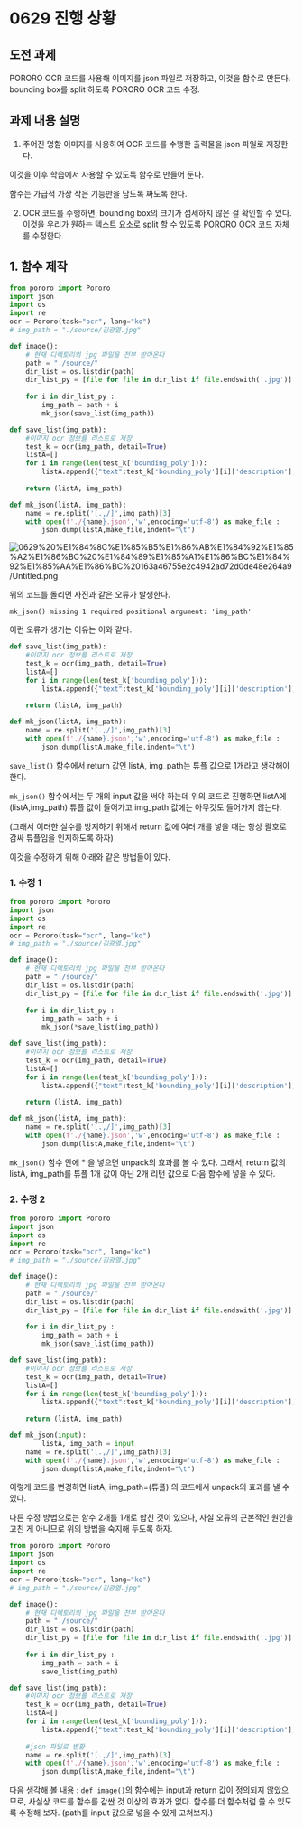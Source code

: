 # 0629 진행 상황

## 도전 과제

PORORO OCR 코드를 사용해 이미지를 json 파일로 저장하고, 이것을 함수로 만든다. bounding box를 split 하도록 PORORO OCR 코드 수정. 

## 과제 내용 설명

1. 주어진 명함 이미지를 사용하여 OCR 코드를 수행한 출력물을 json 파일로 저장한다. 

이것을 이후 학습에서 사용할 수 있도록 함수로 만들어 둔다. 

함수는 가급적 가장 작은 기능만을 담도록 짜도록 한다. 

2. OCR 코드를 수행하면, bounding box의 크기가 섬세하지 않은 걸 확인할 수 있다. 이것을 우리가 원하는 텍스트 요소로 split 할 수 있도록 PORORO OCR 코드 자체를 수정한다. 

## 1. 함수 제작

```python
from pororo import Pororo
import json
import os
import re
ocr = Pororo(task="ocr", lang="ko")
# img_path = "./source/김광열.jpg"

def image():
    # 현재 디렉토리의 jpg 파일을 전부 받아온다 
    path = "./source/"
    dir_list = os.listdir(path)
    dir_list_py = [file for file in dir_list if file.endswith('.jpg')]
    
    for i in dir_list_py : 
        img_path = path + i
        mk_json(save_list(img_path))

def save_list(img_path):
    #이미지 ocr 정보를 리스트로 저장
    test_k = ocr(img_path, detail=True)
    listA=[]
    for i in range(len(test_k['bounding_poly'])):
        listA.append({"text":test_k['bounding_poly'][i]['description'],"box":test_k['bounding_poly'][i]['vertices'],"label":" ","id":" "})
    
    return (listA, img_path)

def mk_json(listA, img_path):
    name = re.split('[.,/]',img_path)[3]
    with open(f'./{name}.json','w',encoding='utf-8') as make_file :
        json.dump(listA,make_file,indent="\t")
```

![0629%20%E1%84%8C%E1%85%B5%E1%86%AB%E1%84%92%E1%85%A2%E1%86%BC%20%E1%84%89%E1%85%A1%E1%86%BC%E1%84%92%E1%85%AA%E1%86%BC%20163a46755e2c4942ad72d0de48e264a9/Untitled.png](0629%20%E1%84%8C%E1%85%B5%E1%86%AB%E1%84%92%E1%85%A2%E1%86%BC%20%E1%84%89%E1%85%A1%E1%86%BC%E1%84%92%E1%85%AA%E1%86%BC%20163a46755e2c4942ad72d0de48e264a9/Untitled.png)

위의 코드를 돌리면 사진과 같은 오류가 발생한다. 

`mk_json() missing 1 required positional argument: 'img_path'`

이런 오류가 생기는 이유는 이와 같다.

```python
def save_list(img_path):
    #이미지 ocr 정보를 리스트로 저장
    test_k = ocr(img_path, detail=True)
    listA=[]
    for i in range(len(test_k['bounding_poly'])):
        listA.append({"text":test_k['bounding_poly'][i]['description'],"box":test_k['bounding_poly'][i]['vertices'],"label":" ","id":" "})
    
    return (listA, img_path)

def mk_json(listA, img_path):
    name = re.split('[.,/]',img_path)[3]
    with open(f'./{name}.json','w',encoding='utf-8') as make_file :
        json.dump(listA,make_file,indent="\t")
```

`save_list()` 함수에서 return 값인 listA, img_path는 튜플 값으로 1개라고 생각해야 한다. 

`mk_json()` 함수에서는 두 개의 input 값을 써야 하는데 위의 코드로 진행하면 listA에 (listA,img_path) 튜플 값이 들어가고 img_path 값에는 아무것도 들어가지 않는다. 

(그래서 이러한 실수를 방지하기 위해서 return 값에 여러 개를 넣을 때는 항상 괄호로 감싸 튜플임을 인지하도록 하자) 

이것을 수정하기 위해 아래와 같은 방법들이 있다. 

### 1. 수정 1

```python
from pororo import Pororo
import json
import os
import re
ocr = Pororo(task="ocr", lang="ko")
# img_path = "./source/김광열.jpg"

def image():
    # 현재 디렉토리의 jpg 파일을 전부 받아온다 
    path = "./source/"
    dir_list = os.listdir(path)
    dir_list_py = [file for file in dir_list if file.endswith('.jpg')]
    
    for i in dir_list_py : 
        img_path = path + i
        mk_json(*save_list(img_path))

def save_list(img_path):
    #이미지 ocr 정보를 리스트로 저장
    test_k = ocr(img_path, detail=True)
    listA=[]
    for i in range(len(test_k['bounding_poly'])):
        listA.append({"text":test_k['bounding_poly'][i]['description'],"box":test_k['bounding_poly'][i]['vertices'],"label":" ","id":" "})
    
    return (listA, img_path)

def mk_json(listA, img_path):
    name = re.split('[.,/]',img_path)[3]
    with open(f'./{name}.json','w',encoding='utf-8') as make_file :
        json.dump(listA,make_file,indent="\t")
```

`mk_json()` 함수 안에 * 을 넣으면 unpack의 효과를 볼 수 있다. 그래서, return 값의 listA, img_path를 튜플 1개 값이 아닌 2개 리턴 값으로 다음 함수에 넣을 수 있다. 

### 2. 수정 2

```python
from pororo import Pororo
import json
import os
import re
ocr = Pororo(task="ocr", lang="ko")
# img_path = "./source/김광열.jpg"

def image():
    # 현재 디렉토리의 jpg 파일을 전부 받아온다 
    path = "./source/"
    dir_list = os.listdir(path)
    dir_list_py = [file for file in dir_list if file.endswith('.jpg')]
    
    for i in dir_list_py : 
        img_path = path + i
        mk_json(save_list(img_path))

def save_list(img_path):
    #이미지 ocr 정보를 리스트로 저장
    test_k = ocr(img_path, detail=True)
    listA=[]
    for i in range(len(test_k['bounding_poly'])):
        listA.append({"text":test_k['bounding_poly'][i]['description'],"box":test_k['bounding_poly'][i]['vertices'],"label":" ","id":" "})
    
    return (listA, img_path)

def mk_json(input):
		listA, img_path = input
    name = re.split('[.,/]',img_path)[3]
    with open(f'./{name}.json','w',encoding='utf-8') as make_file :
        json.dump(listA,make_file,indent="\t")
```

이렇게 코드를 변경하면 listA, img_path=(튜플) 의 코드에서 unpack의 효과를 낼 수 있다. 

다른 수정 방법으로는 함수 2개를 1개로 합친 것이 있으나, 사실 오류의 근본적인 원인을 고친 게 아니므로 위의 방법을 숙지해 두도록 하자. 

```python
from pororo import Pororo
import json
import os
import re
ocr = Pororo(task="ocr", lang="ko")
# img_path = "./source/김광열.jpg"

def image():
    # 현재 디렉토리의 jpg 파일을 전부 받아온다 
    path = "./source/"
    dir_list = os.listdir(path)
    dir_list_py = [file for file in dir_list if file.endswith('.jpg')]
    
    for i in dir_list_py : 
        img_path = path + i
        save_list(img_path)

def save_list(img_path):
    #이미지 ocr 정보를 리스트로 저장
    test_k = ocr(img_path, detail=True)
    listA=[]
    for i in range(len(test_k['bounding_poly'])):
        listA.append({"text":test_k['bounding_poly'][i]['description'],"box":test_k['bounding_poly'][i]['vertices'],"label":" ","id":" "})
    
    #json 파일로 변환 
    name = re.split('[.,/]',img_path)[3]
    with open(f'./{name}.json','w',encoding='utf-8') as make_file :
        json.dump(listA,make_file,indent="\t")
```

다음 생각해 볼 내용 : `def image()`의 함수에는 input과 return 값이 정의되지 않았으므로, 사실상 코드를 함수를 감싼 것 이상의 효과가 없다. 함수를 더 함수처럼 쓸 수 있도록 수정해 보자. (path를 input 값으로 넣을 수 있게 고쳐보자.)